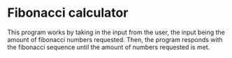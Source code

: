 # Fibonacci calculator

This program works by taking in the input from the user, the input being the amount of fibonacci numbers requested. Then, the program responds with the fibonacci sequence until the amount of numbers requested is met.